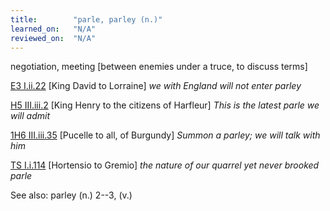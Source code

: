 ```yaml
---
title:        "parle, parley (n.)"
learned_on:   "N/A"
reviewed_on:  "N/A"
---
```


negotiation, meeting \[between enemies under a truce, to discuss terms\]

[E3 I.ii.22](https://www.shakespeareswords.com/Public/Play.aspx?Act=1&Scene=2&WorkId=14#162683) \[King David to Lorraine\] *we with England will not enter parley*

[H5 III.iii.2](https://www.shakespeareswords.com/Public/Play.aspx?Act=3&Scene=3&WorkId=38#254811) \[King Henry to the citizens of Harfleur\] *This is the latest parle we will admit*

[1H6 III.iii.35](https://www.shakespeareswords.com/Public/Play.aspx?Act=3&Scene=3&WorkId=25#202896) \[Pucelle to all, of Burgundy\] *Summon a parley; we will talk with him*

[TS I.i.114](https://www.shakespeareswords.com/Public/Play.aspx?Act=1&Scene=1&WorkId=24#197616) \[Hortensio to Gremio\] *the nature of our quarrel yet never brooked parle*

See also: parley (n.) 2--3, (v.)


